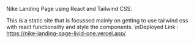 Nike Landing Page using React and Tailwind CSS.

This is a static site that is focussed mainly on getting to use tailwind css with react functionality and style the components. 
\nDeployed Link : https://nike-landing-page-livid-one.vercel.app/
